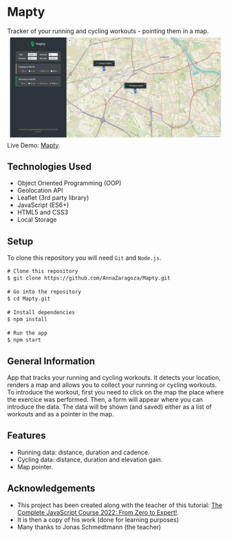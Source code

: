 # Mapty

Tracker of your running and cycling workouts - pointing them in a map. 
![Alt Text](https://github.com/AnnaZaragoza/Mapty/blob/b5991f241cb76829dc9a89f23ec47523ad1eea2b/app.png)
Live Demo: [Mapty](https://annazaragoza.net/mapty/).

## Technologies Used
- Object Oriented Programming (OOP)
- Geolocation API
- Leaflet (3rd party library)
- JavaScript (ES6+)
- HTML5 and CSS3
- Local Storage

## Setup
To clone this repository you will need `Git` and `Node.js`.

```
# Clone this repository
$ git clone https://github.com/AnnaZaragoza/Mapty.git

# Go into the repository
$ cd Mapty.git

# Install dependencies
$ npm install

# Run the app
$ npm start
```

## General Information
App that tracks your running and cycling workouts.
It detects your location, renders a map and allows you to collect your running or cycling workouts.
To introduce the workout, first you need to click on the map the place where the exercice was performed. Then, a form will appear where you can introduce the data. 
The data will be shown (and saved) either as a list of workouts and as a pointer in the map.

## Features
- Running data: distance, duration and cadence.
- Cycling data: distance, duration and elevation gain.
- Map pointer.


## Acknowledgements
- This project has been created along with the teacher of this tutorial: [The Complete JavaScript Course 2022: From Zero to Expert!](https://www.example.com](https://www.udemy.com/course/the-complete-javascript-course/learn/lecture/22628657#content)).
- It is then a copy of his work (done for learning purposes)
- Many thanks to Jonas Schmedtmann (the teacher)
